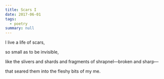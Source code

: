 ```yaml
---
title: Scars I
date: 2017-06-01
tags:
  - poetry
summary: null
---
```

I live a life of scars,  

so small as to be invisible,  

like the slivers and shards and fragments of shrapnel—broken and sharp—  

that seared them into the fleshy bits of my me.  

